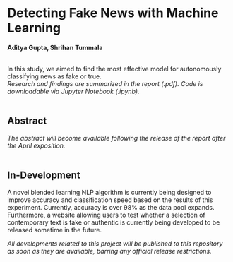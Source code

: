 # Detecting Fake News with Machine Learning
**Aditya Gupta, Shrihan Tummala** <br>
<br>

In this study, we aimed to find the most effective model for autonomously classifying news as fake or true. <br>
*Research and findings are summarized in the report (.pdf). Code is downloadable via Jupyter Notebook (.ipynb).* <br>
<br>

## Abstract
*The abstract will become available following the release of the report after the April exposition.* <br>
<br>

## In-Development
A novel blended learning NLP algorithm is currently being designed to improve accuracy and classification speed based on the results of this experiment. Currently, accuracy is over 98% as the data pool expands. Furthermore, a website allowing users to test whether a selection of contemporary text is fake or authentic is currently being developed to be released sometime in the future. <br>

*All developments related to this project will be published to this repository as soon as they are available, barring any official release restrictions.* <br>
